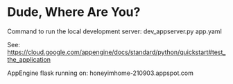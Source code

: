 # Dude, Where Are You?

Command to run the local development server:
dev_appserver.py app.yaml

See: https://cloud.google.com/appengine/docs/standard/python/quickstart#test_the_application

AppEngine flask running on: honeyimhome-210903.appspot.com
